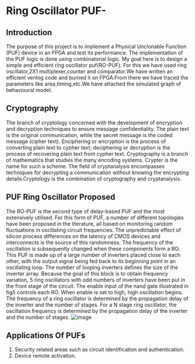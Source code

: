 # Ring Oscillator PUF-
## Introduction
The purpose of this project is to implement a Physical Unclonable Function (PUF) device in an FPGA and test its performance. The implementation of the PUF logic is done using combinatorial logic. My goal here is to design a simple and efficient ring oscillator puf(RO-PUF). For this we have used ring oscillator,2X1 multiplexer,counter and comparator.We have written an efficient verilog code and burned it on FPGA.From there we have traced the parameters like area,timing,etc.We have attached the simulated graph of behavioural model.
## Cryptography
The branch of cryptology concerned with the development of encryption and decryption techniques to ensure message confidentiality. The plain text is the original communication, while the secret message is the coded message (cipher text). Enciphering or encryption is the process of converting plain text to cypher text; deciphering or decryption is the process of recovering plain text from cypher text. Cryptography is a branch of mathematics that studies the many encoding systems. Crypter is the name for such a scheme. The field of cryptanalysis encompasses techniques for decrypting a communication without knowing the encrypting details.Cryptology is the combination of cryptography and cryptanalysis.
 ## PUF Ring Oscillator Proposed
 The RO-PUF is the second type of delay-based PUF and the most extensively utilised. For this form of PUF, a number of different topologies have been proposed in the literature, all based on monitoring random fluctuations in oscillating circuit frequencies. The unpredictable effect of silicon process differences on the latency of CMOS devices and interconnects is the source of this randomness. The frequency of the oscillation is subsequently changed when these components form a RO. This PUF is made up of a large number of inverters placed close to each other, with the output signal being fed back to its beginning point in an oscillating loop. The number of looping inverters defines the size of the inverter array.
                                                         Because the goal of this block is to obtain frequency variation, 5 ring oscillators with odd numbers of                                                                   inverters have been put in the front stage of the circuit.
                                                  The enable input of the nand gate illustrated in fig5 controls each RO. When enable is set to high, high oscillation begins. The frequency of a ring oscillator is determined by the propagation delay of the inverter and the number of stages. For a N stage ring oscillator, the oscillation frequency is determined by the propagation delay of the inverter and the number of stages.
                                                  ![image](https://user-images.githubusercontent.com/98162318/168099728-d58e03c5-6c3a-479c-91cc-ecc6106e8259.png)


## Applications Of PUFs
1. Security related areas such as circuit identification and authentication.
2. Device remote activation.


